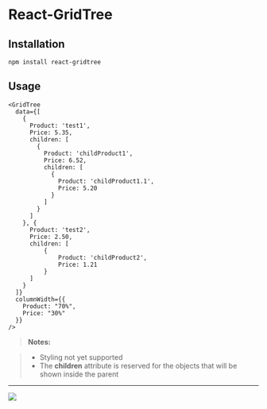 React-GridTree
===================

Installation
-----
 
```
npm install react-gridtree
```

Usage
-------


```
<GridTree
  data={[
    {
      Product: 'test1',
      Price: 5.35,
      children: [
        {
          Product: 'childProduct1',
          Price: 6.52,
          children: [
	        {
		      Product: 'childProduct1.1',
		      Price: 5.20
	        }
          ]
        }
      ]
    }, {
      Product: 'test2',
      Price: 2.50,
      children: [
	      {
		      Product: 'childProduct2',
		      Price: 1.21
	      }
      ]
    }
  ]}
  columnWidth={{
    Product: "70%",
	Price: "30%"
  }}
/>
```



> **Notes:**

> - Styling not yet supported
> - The **children** attribute is reserved for the objects that will be shown inside the parent

----
![](https://i.imgur.com/pc1lvM4.png)